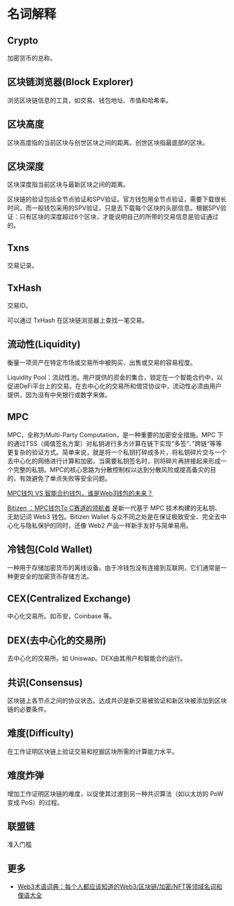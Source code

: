 # 名词解释
## Crypto
加密货币的总称。

## 区块链浏览器(Block Explorer)
浏览区块链信息的工具，如交易、钱包地址、市值和哈希率。

## 区块高度
区块高度指的当前区块与创世区块之间的距离。创世区块指最底部的区块。

## 区块深度
区块深度指当前区块与最新区块之间的距离。

区块链的验证包括全节点验证和SPV验证。官方钱包用全节点验证，需要下载很长时间，而一般钱包采用的SPV验证，只是去下载每个区块的头部信息。根据SPV验证：只有区块的深度超过6个区块，才能说明自己的所带的交易信息是验证通过的。

## Txns
交易记录。

## TxHash
交易ID。

可以通过 TxHash 在区块链浏览器上查找一笔交易。

## 流动性(Liquidity)
衡量一项资产在特定市场或交易所中被购买、出售或交易的容易程度。

Liquidity Pool：流动性池。用户提供的资金的集合，锁定在一个智能合约中，以促进DeFi平台上的交易。在去中心化的交易所和借贷协议中，流动性必须由用户提供，因为没有中央银行或数字来做。

## MPC
MPC，全称为Multi-Party Computation，是一种重要的加密安全措施。MPC 下的通过TSS（阈值签名方案）对私钥进行多方计算在链下实现“多签“、”跨链“等等更复杂的验证方式。简单来说，就是将一个私钥打碎成多片，将私钥碎片交与一个去中心化的网络进行计算和加密。当需要私钥签名时，则将碎片再拼接起来形成一个完整的私钥。MPC的核心思路为分散控制权以达到分散风险或提高备灾的目的，有效避免了单点失败等安全问题。

[MPC钱包 VS 智能合约钱包，谁是Web3钱包的未来？](https://new.qq.com/rain/a/20221025A033E700)

[Bitizen ：MPC钱包To C赛道的领航者](https://zhuanlan.zhihu.com/p/579038442) 是新一代基于 MPC 技术构建的无私钥、无助记词 Web3 钱包。Bitizen Wallet 与众不同之处是在保证极致安全、完全去中心化与隐私保护的同时，还像 Web2 产品一样新手友好与简单易用。

## 冷钱包(Cold Wallet)
一种用于存储加密货币的离线设备。由于冷钱包没有连接到互联网，它们通常是一种更安全的加密货币存储方法。

## CEX(Centralized Exchange)
中心化交易所。如币安，Coinbase 等。

## DEX(去中心化的交易所)
去中心化的交易所。如 Uniswap。DEX由其用户和智能合约运行。

## 共识(Consensus)
区块链上各节点之间的协议状态。达成共识是新交易被验证和新区块被添加到区块链的必要条件。

## 难度(Difficulty)
在工作证明区块链上验证交易和挖掘区块所需的计算能力水平。

## 难度炸弹
增加工作证明区块链的难度，以促使其过渡到另一种共识算法（如以太坊的 PoW 变成 PoS）的过程。

## 联盟链
准入门槛

## 更多
* [Web3术语词典：每个人都应该知道的Web3/区块链/加密/NFT等领域名词和俚语大全](https://mp.weixin.qq.com/s/ZUz5Ib3Cp2U_2kZcuejAIg)


